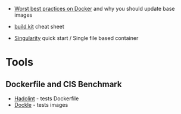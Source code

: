 * [Worst best practices on Docker](https://pythonspeed.com/articles/security-updates-in-docker/) and why you should update base images


* [build kit](https://hub.docker.com/r/docker/dockerfile/) cheat sheet

* [Singularity](https://sylabs.io/guides/3.0/user-guide/quick_start.html) quick start / Single file based container


# Tools
## Dockerfile and CIS Benchmark
* [Hadolint](https://github.com/hadolint/hadolint) - tests Dockerfile
* [Dockle](https://github.com/goodwithtech/dockle) - tests images
